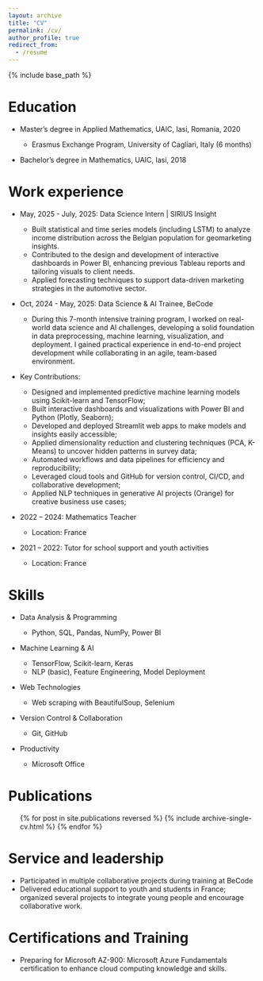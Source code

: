 ```yaml
---
layout: archive
title: "CV"
permalink: /cv/
author_profile: true
redirect_from:
  - /resume
---
```


{% include base_path %}

Education
======
* Master’s degree in Applied Mathematics, UAIC, Iasi, Romania, 2020  
  * Erasmus Exchange Program, University of Cagliari, Italy (6 months)

* Bachelor’s degree in Mathematics, UAIC, Iasi, 2018

Work experience
======
* May, 2025 - July, 2025: Data Science Intern | SIRIUS Insight  
  * Built statistical and time series models (including LSTM) to analyze income distribution across the Belgian population for geomarketing insights.  
  * Contributed to the design and development of interactive dashboards in Power BI, enhancing previous Tableau reports and tailoring visuals to client needs.  
  * Applied forecasting techniques to support data-driven marketing strategies in the automotive sector.

* Oct, 2024 - May, 2025: Data Science & AI Trainee, BeCode  
  * During this 7-month intensive training program, I worked on real-world data science and AI challenges, developing a solid foundation in data preprocessing, machine learning, visualization, and deployment. I gained practical experience in end-to-end project development while collaborating in an agile, team-based environment.  

 * Key Contributions:

    * Designed and implemented predictive machine learning models using Scikit-learn and TensorFlow;  
    * Built interactive dashboards and visualizations with Power BI and Python (Plotly, Seaborn); 
    * Developed and deployed Streamlit web apps to make models and insights easily accessible;
    * Applied dimensionality reduction and clustering techniques (PCA, K-Means) to uncover hidden patterns in survey data;  
    * Automated workflows and data pipelines for efficiency and reproducibility;  
    * Leveraged cloud tools and GitHub for version control, CI/CD, and collaborative development;  
    * Applied NLP techniques in generative AI projects (Orange) for creative business use cases;

* 2022 – 2024: Mathematics Teacher  
  * Location: France

* 2021 – 2022: Tutor for school support and youth activities  
  * Location: France

Skills
======
* Data Analysis & Programming  
  * Python, SQL, Pandas, NumPy, Power BI

* Machine Learning & AI  
  * TensorFlow, Scikit-learn, Keras  
  * NLP (basic), Feature Engineering, Model Deployment

* Web Technologies  
  * Web scraping with BeautifulSoup, Selenium

* Version Control & Collaboration  
  * Git, GitHub

* Productivity  
  * Microsoft Office

Publications
======
<ul>{% for post in site.publications reversed %}  
  {% include archive-single-cv.html %}  
{% endfor %}</ul>

Service and leadership
======
* Participated in multiple collaborative projects during training at BeCode  
* Delivered educational support to youth and students in France; organized several projects to integrate young people and encourage collaborative work.

Certifications and Training
======
* Preparing for Microsoft AZ-900: Microsoft Azure Fundamentals certification to enhance cloud computing knowledge and skills.  
